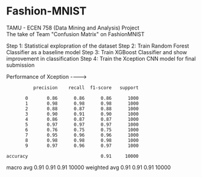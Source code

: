 # Fashion-MNIST
TAMU - ECEN 758 (Data Mining and Analysis) Project \
The take of Team "Confusion Matrix" on FashionMNIST

Step 1: Statistical explopration of the dataset
Step 2: Train Random Forest Classifier as a baseline model
Step 3: Train XGBoost Classifier and show improvement in classification
Step 4: Train the Xception CNN model for final submission

Performance of Xception ---->

              precision    recall  f1-score   support

           0       0.86      0.86      0.86      1000
           1       0.98      0.98      0.98      1000
           2       0.88      0.87      0.88      1000
           3       0.90      0.91      0.90      1000
           4       0.86      0.87      0.87      1000
           5       0.97      0.97      0.97      1000
           6       0.76      0.75      0.75      1000
           7       0.95      0.96      0.96      1000
           8       0.98      0.98      0.98      1000
           9       0.97      0.96      0.97      1000

    accuracy                           0.91     10000
   macro avg       0.91      0.91      0.91     10000
weighted avg       0.91      0.91      0.91     10000
